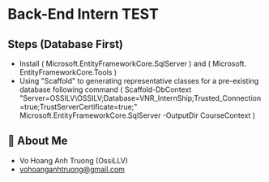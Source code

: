 # Back-End Intern TEST

## Steps (Database First)

 - Install ( Microsoft.EntityFrameworkCore.SqlServer ) and ( Microsoft. EntityFrameworkCore.Tools )
 - Using "Scaffold" to generating representative classes for a pre-existing database following command ( Scaffold-DbContext "Server=OSSILV\OSSILV;Database=VNR_InternShip;Trusted_Connection=true;TrustServerCertificate=true;" Microsoft.EntityFrameworkCore.SqlServer -OutputDir CourseContext )



## 🚀 About Me
- Vo Hoang Anh Truong (OssiLLV)
- vohoanganhtruong@gmail.com
